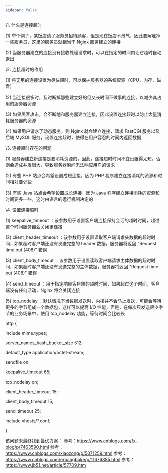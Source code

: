 ```yaml
---
sidebar: false
---
```


\1. 什么是连接超时

(1) 举个例子，某饭店请了服务员招待顾客，但是现在饭店不景气，因此要解雇掉一些服务员，这里的服务员就相当于 Nginx 服务建立的连接

(2) 当服务器建立的连接没有接收处理请求时，可以在指定的时间内让它超时自动退出

\2. 连接超时的作用

(1) 将无用的连接设置为尽快超时，可以保护服务器的系统资源（CPU、内存、磁盘）

(2) 当连接很多时，及时断掉那些建立好的但又长时间不做事的连接，以减少其占用的服务器资源

(3) 如果黑客攻击，会不断地和服务器建立连接，因此设置连接超时以防止大量消耗服务器的资源

(4) 如果用户请求了动态服务，则 Nginx 就会建立连接，请求 FastCGI 服务以及后端 MySQL 服务，设置连接超时，使得在用户容忍的时间内返回数据

\3. 连接超时存在的问题

(1) 服务器建立新连接是要消耗资源的，因此，连接超时时间不宜设置得太短，否则会造成并发很大，导致服务器瞬间无法响应用户的请求

(2) 有些 PHP 站点会希望设置成短连接，因为 PHP 程序建立连接消耗的资源和时间相对要少些

(3) 有些 Java 站点会希望设置成长连接，因为 Java 程序建立连接消耗的资源和时间要多一些，这时由语言的运行机制决定的

\4. 设置连接超时

(1) keepalive_timeout ：该参数用于设置客户端连接保持会话的超时时间，超过这个时间服务器会关闭该连接

(2) client_header_timeout ：该参数用于设置读取客户端请求头数据的超时时间，如果超时客户端还没有发送完整的 header 数据，服务器将返回 "Request time out (408)" 错误

(3) client_body_timeout ：该参数用于设置读取客户端请求主体数据的超时时间，如果超时客户端还没有发送完整的主体数据，服务器将返回 "Request time out (408)" 错误

(4) send_timeout ：用于指定响应客户端的超时时间，如果超过这个时间，客户端没有任何活动，Nginx 将会关闭连接

(5) tcp_nodelay ：默认情况下当数据发送时，内核并不会马上发送，可能会等待更多的字节组成一个数据包，这样可以提高 I/O 性能，但是，在每次只发送很少字节的业务场景中，使用 tcp_nodelay 功能，等待时间会比较长

http {

include mime.types;

server_names_hash_bucket_size 512;

default_type application/octet-stream;

sendfile on;

keepalive_timeout 65;

tcp_nodelay on;

client_header_timeout 15;

client_body_timeout 15;

send_timeout 25;

include vhosts/*.conf;

}

该问题未最终找到最优方案：
参考：https://www.cnblogs.com/fx-blog/p/7463590.html
参考：https://www.cnblogs.com/xiaozong/p/5071259.html
参考：https://www.cnblogs.com/erhangboke/p/11676885.html
参考：https://www.jb51.net/article/57709.htm